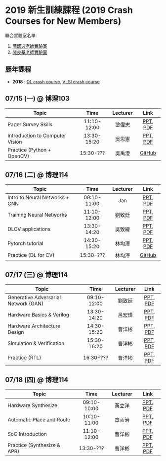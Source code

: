# 2019 新生訓練課程 (2019 Crash Courses for New Members)
聯合實驗室名單:
1. [簡韶逸老師實驗室](http://media.ee.ntu.edu.tw/)
1. [陳良基老師實驗室](http://video.ee.ntu.edu.tw/)

## 歷年課程

+ **2018** : [DL crash course](./legacy/2018_DL_Crash_Course.md), [VLSI crash course](./legacy/2018_VLSI_Crash_Course.md)

## 07/15 (一) @ 博理103
|Topic|Time|Lecturer|Link|
|---|:---:|:---:|:---:|
|Paper Survey Skills|11:10-12:00|[塗偉志](https://sites.google.com/site/wctu1009/)|[PPT](http://media.ee.ntu.edu.tw/crash_course/2019/paper_survey_skills_2019.pptx), [PDF](http://media.ee.ntu.edu.tw/crash_course/2019/paper_survey_skills_2019.pdf)|
|Introduction to Computer Vision|13:30-15:20|吳思憲|[PPT](), [PDF]()|
|Practice (Python + OpenCV)|15:30-???|吳禹澄|[GitHub](https://github.com/mediaic/Python_OpenCV_Lab)|

## 07/16 (二) @ 博理114
|Topic|Time|Lecturer|Link|
|---|:---:|:---:|:---:|
|Intro to Neural Networks + CNN|09:10-11:00|Jan|[PPT](), [PDF]()|
|Training Neural Networks|11:10-12:00|劉致廷|[PPT](http://media.ee.ntu.edu.tw/crash_course/2019/training_tips.pptx), [PDF](http://media.ee.ntu.edu.tw/crash_course/2019/training_tips.pdf)|
|DLCV applications|13:30-14:20|吳致緯|[PPT](), [PDF]()|
|Pytorch tutorial|14:30-15:20|林均澤|[PPT](), [PDF]()|
|Practice (DL for CV)|15:30-???|林均澤|[GitHub]()|

## 07/17 (三) @ 博理114
|Topic|Time|Lecturer|Link|
|---|:---:|:---:|:---:|
|Generative Adversarial Network (GAN)|09:10-12:00|劉致廷|[PPT](http://media.ee.ntu.edu.tw/crash_course/2019/GAN.pptx), [PDF](http://media.ee.ntu.edu.tw/crash_course/2019/GAN.pdf)|
|Hardware Basics & Verilog |13:30-14:20|呂宏璋|[PPT](), [PDF]()|
|Hardware Architecture Design|14:30-15:20|曹洋彬|[PPT](), [PDF]()|
|Simulation & Verification|15:30-16:20|曹洋彬|[PPT](), [PDF]()|
|Practice (RTL)|16:30-???|曹洋彬|[PPT](), [PDF]()|

## 07/18 (四) @ 博理114
|Topic|Time|Lecturer|Link|
|---|:---:|:---:|:---:|
|Hardware Synthesize|09:10-10:00|黃立洋|[PPT](), [PDF]()|
|Automatic Place and Route|10:10-11:00|章孟治|[PPT](), [PDF]()|
|SoC Introduction|11:10-12:00|曹洋彬|[PPT](), [PDF]()|
|Practice (Synthesize & APR)|13:30-???|曹洋彬|[PPT](), [PDF]()|
